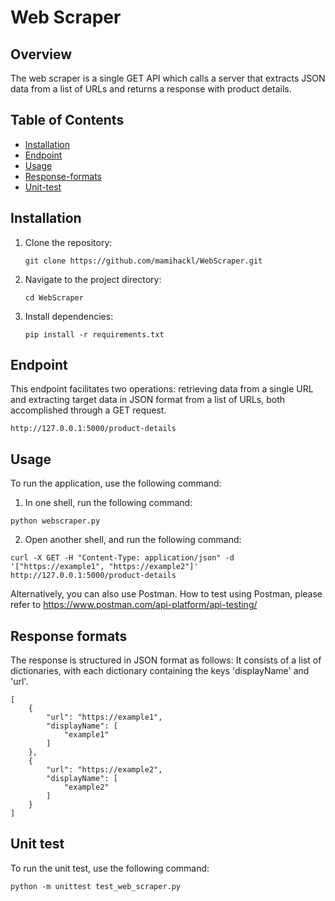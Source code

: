 # Web Scraper

## Overview
The web scraper is a single GET API which calls a server that extracts JSON data from a list of URLs and returns a response with product details. 

## Table of Contents
- [Installation](#installation)
- [Endpoint](#endpoint)
- [Usage](#usage)
- [Response-formats](#response-formats)
- [Unit-test](#unit-test)

## Installation
1. Clone the repository:
    ```
    git clone https://github.com/mamihackl/WebScraper.git
    ```
2. Navigate to the project directory:
    ```
    cd WebScraper 
    ```
3. Install dependencies:
    ```
    pip install -r requirements.txt
    ```

## Endpoint
This endpoint facilitates two operations: retrieving data from a single URL and extracting target data in JSON format from a list of URLs, both accomplished through a GET request.
```
http://127.0.0.1:5000/product-details
```


## Usage
To run the application, use the following command:

1. In one shell, run the following command:
```
python webscraper.py
```

2. Open another shell, and run the following command:

```
curl -X GET -H "Content-Type: application/json" -d '["https://example1", "https://example2"]' http://127.0.0.1:5000/product-details
```

Alternatively, you can also use Postman. How to test using Postman, please refer to https://www.postman.com/api-platform/api-testing/


## Response formats
The response is structured in JSON format as follows: It consists of a list of dictionaries, with each dictionary containing the keys 'displayName' and 'url'.

```
[
    {
        "url": "https://example1",
        "displayName": [
            "example1"
        ]
    },
    {
        "url": "https://example2",
        "displayName": [
            "example2"
        ]
    }
]
```

## Unit test
To run the unit test, use the following command:

```
python -m unittest test_web_scraper.py 
```
